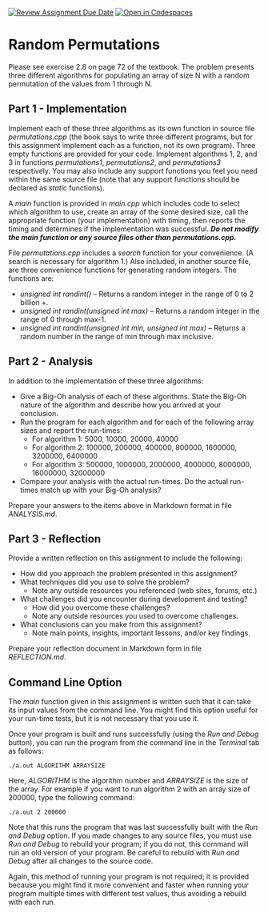 [![Review Assignment Due Date](https://classroom.github.com/assets/deadline-readme-button-22041afd0340ce965d47ae6ef1cefeee28c7c493a6346c4f15d667ab976d596c.svg)](https://classroom.github.com/a/qsdbsPLV)
[![Open in Codespaces](https://classroom.github.com/assets/launch-codespace-2972f46106e565e64193e422d61a12cf1da4916b45550586e14ef0a7c637dd04.svg)](https://classroom.github.com/open-in-codespaces?assignment_repo_id=20417225)
# Random Permutations

Please see exercise 2.8 on page 72 of the textbook. The problem presents three different algorithms for populating an array of size N with a random permutation of the values from 1 through N.

## Part 1 - Implementation

Implement each of these three algorithms as its own function in source file *permutations.cpp* (the book says to write three different programs, but for this assignment implement each as a function, not its own program). Three empty functions are provided for your code. Implement algorithms 1, 2, and 3 in functions *permutations1*, *permutations2*, and *permutations3* respectively. You may also include any support functions you feel you need within the same source file (note that any support functions should be declared as *static* functions).

A *main* function is provided in *main.cpp* which includes code to select which algorithm to use, create an array of the some desired size, call the appropriate function (your implementation) with timing, then reports the timing and determines if the implementation was successful. ***Do not modify the main function or any source files other than permutations.cpp.***

File *permutations.cpp* includes a *search* function for your convenience. (A search is necessary for algorithm 1.) Also included, in another source file, are three convenience functions for generating random integers. The functions are:

- *unsigned int randint()* – Returns a random integer in the range of 0 to 2 billion +.
- *unsigned int randint(unsigned int max)* – Returns a random integer in the range of 0 through max-1.
- *unsigned int randint(unsigned int min, unsigned int max)* – Returns a random number in the range of min through max inclusive.

## Part 2 - Analysis

In addition to the implementation of these three algorithms:

- Give a Big-Oh analysis of each of these algorithms. State the Big-Oh nature of the algorithm and describe how you arrived at your conclusion.
- Run the program for each algorithm and for each of the following array sizes and report the run-times:
  - For algorithm 1: 5000, 10000, 20000, 40000
  - For algorithm 2: 100000, 200000, 400000, 800000, 1600000, 3200000, 6400000
  - For algorithm 3: 500000, 1000000, 2000000, 4000000, 8000000, 16000000, 32000000
- Compare your analysis with the actual run-times. Do the actual run-times match up with your Big-Oh analysis?

Prepare your answers to the items above in Markdown format in file *ANALYSIS.md*.

## Part 3 - Reflection

Provide a written reflection on this assignment to include the following:

- How did you approach the problem presented in this assignment?
- What techniques did you use to solve the problem?
  - Note any outside resources you referenced (web sites, forums, etc.)
- What challenges did you encounter during development and testing?
  - How did you overcome these challenges?
  - Note any outside resources you used to overcome challenges.
- What conclusions can you make from this assignment?
  - Note main points, insights, important lessons, and/or key findings.

Prepare your reflection document in Markdown form in file *REFLECTION.md*.

## Command Line Option

The *main* function given in this assignment is written such that it can take its input values from the command line. You might find this option
useful for your run-time tests, but it is not necessary that you use it.

Once your program is built and runs successfully (using the *Run and Debug* button), you can run the program from the command line
in the *Terminal* tab as follows:

```
./a.out ALGORITHM ARRAYSIZE
```

Here, *ALGORITHM* is the algorithm number and *ARRAYSIZE* is the size of the array. For example if you want to run algorithm 2 with an
array size of 200000, type the following command:

```
./a.out 2 200000
```

Note that this runs the program that was last successfully built with the *Run and Debug* option. If you made changes to any
source files, you must use *Run and Debug* to rebuild your program; if you do not, this command will run an old version of your
program. Be careful to rebuild with *Run and Debug* after all changes to the source code.

Again, this method of running your program is not required; it is provided because you might find it more convenient and faster
when running your program multiple times with different test values, thus avoiding a rebuild with each run.
